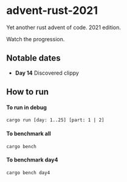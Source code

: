 # advent-rust-2021

Yet another rust advent of code. 2021 edition.

Watch the progression.

## Notable dates
- **Day 14** Discovered clippy


## How to run

#### To run in debug
`cargo run [day: 1..25] [part: 1 | 2]`

#### To benchmark all
`cargo bench`

#### To benchmark day4
`cargo bench day4`
